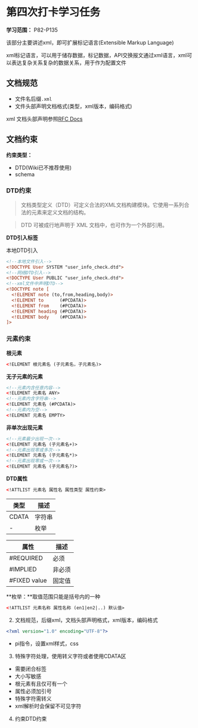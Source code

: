 # 第四次打卡学习任务

**学习范围：** P82-P135

该部分主要讲述xml，即可扩展标记语言(Extensible Markup Language)

xml标记语言，可以用于储存数据，标记数据，API交换报文通过xml语言，xml可以表达复杂关系复杂的数据关系，用于作为配置文件

## 文档规范

- 文件名后缀`.xml`
- 文件头部声明文档格式(类型，xml版本，编码格式)

xml 文档头部声明参照[RFC Docs](https://tools.ietf.org/html/rfc3470#section-4.4)

## 文档约束

**约束类型：**
- DTD(Wiki已不推荐使用)
- schema

### DTD约束

>文档类型定义（DTD）可定义合法的XML文档构建模块。它使用一系列合法的元素来定义文档的结构。

>DTD 可被成行地声明于 XML 文档中，也可作为一个外部引用。

**DTD引入标签**

本地DTD引入
```xml
<!--本地文件引入-->
<!DOCTYPE User SYSTEM "user_info_check.dtd">
<!--网络DTD引入-->
<!DOCTYPE User PUBLIC "user_info_check.dtd">
<!--xml文件中声明DTD-->
<!DOCTYPE note [
  <!ELEMENT note (to,from,heading,body)>
  <!ELEMENT to      (#PCDATA)>
  <!ELEMENT from    (#PCDATA)>
  <!ELEMENT heading (#PCDATA)>
  <!ELEMENT body    (#PCDATA)>
]>
```

### 元素约束

**根元素**

```xml
<!ELEMENT 根元素名 (子元素名，子元素名)>
```

**无子元素的元素**

```xml
<!--元素内含任意内容-->
<!ELEMENT 元素名 ANY>
<!--元素内含字符串-->
<!ELEMENT 元素名 (#PCDATA)>
<!--元素内为空-->
<!ELEMENT 元素名 EMPTY>
```

**非单次出现元素**

```xml
<!--元素最少出现一次-->
<!ELEMENT 元素名 (子元素名+)>
<!--元素出现零或多次-->
<!ELEMENT 元素名 (子元素名*)>
<!--元素出现零或一次-->
<!ELEMENT 元素名 (子元素名?)>
```

**DTD属性**

```xml
<!ATTLIST 元素名 属性名 属性类型 属性约束>
```

| 类型  | 描述   |
|-------|--------|
| CDATA | 字符串 |
| -     | 枚举   |

| 属性         | 描述   |
|--------------|--------|
| #REQUIRED    | 必须   |
| #IMPLIED     | 非必须 |
| #FIXED value | 固定值 |

**枚举：**取值范围只能是括号内的一种

```xml
<!ATTLIST 元素名称 属性名称 (en1|en2|..) 默认值>
```

2. 文档规范，后缀xml，文档头部声明格式，xml版本，编码格式

```xml
<?xml version="1.0" encoding="UTF-8"?>
```

- pi指令，设置xml样式，css

3. 特殊字符处理，使用转义字符或者使用CDATA区

- 需要闭合标签
- 大小写敏感
- 根元素有且仅可有一个
- 属性必须加引号
- 特殊字符需转义
- xml解析时会保留不可见字符

4. 约束DTD约束